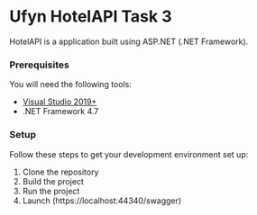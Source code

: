 
# Ufyn HotelAPI Task 3

HotelAPI is a application built using ASP.NET (.NET Framework).

### Prerequisites
You will need the following tools:

* [Visual Studio 2019+](https://visualstudio.microsoft.com/vs/)
* .NET Framework 4.7

### Setup
Follow these steps to get your development environment set up:

  1. Clone the repository
  2. Build the project
  3. Run the project  	 
  4. Launch (https://localhost:44340/swagger) 

